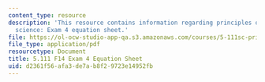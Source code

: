 ```yaml
---
content_type: resource
description: 'This resource contains information regarding principles of chemical
  science: Exam 4 equation sheet.'
file: https://ol-ocw-studio-app-qa.s3.amazonaws.com/courses/5-111sc-principles-of-chemical-science-fall-2014/d2361f56afa3de7ab8f29723e14952fb_MIT5_111F14_Exam4EquSheet.pdf
file_type: application/pdf
resourcetype: Document
title: 5.111 F14 Exam 4 Equation Sheet
uid: d2361f56-afa3-de7a-b8f2-9723e14952fb
---
```

